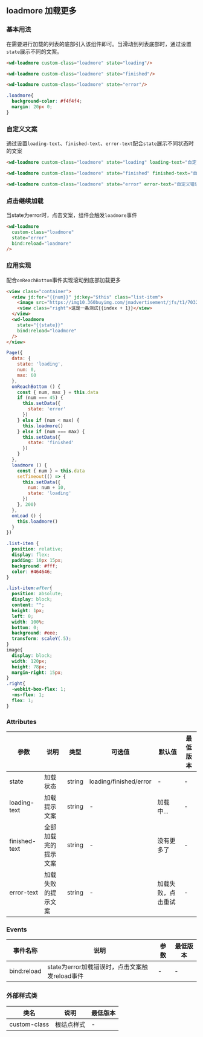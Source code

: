 ## loadmore 加载更多


### 基本用法

在需要进行加载的列表的底部引入该组件即可。当滑动到列表底部时，通过设置`state`展示不同的文案。


```html
<wd-loadmore custom-class="loadmore" state="loading"/>

<wd-loadmore custom-class="loadmore" state="finished"/>

<wd-loadmore custom-class="loadmore" state="error"/>
```

```css
.loadmore{
  background-color: #f4f4f4;
  margin: 20px 0;
}
```

### 自定义文案

通过设置`loading-text`、`finished-text`、`error-text`配合`state`展示不同状态时的文案

```html
<wd-loadmore custom-class="loadmore" state="loading" loading-text="自定义加载文案" />

<wd-loadmore custom-class="loadmore" state="finished" finished-text="自定义完成文案"/>

<wd-loadmore custom-class="loadmore" state="error" error-text="自定义错误文案"/>
```

### 点击继续加载

当state为error时，点击文案，组件会触发`loadmore`事件

```html
<wd-loadmore
  custom-class="loadmore"
  state="error"
  bind:reload="loadmore"
/>
```

### 应用实现

配合`onReachBottom`事件实现滚动到底部加载更多

```html
<view class="container">
  <view jd:for="{{num}}" jd:key="$this" class="list-item">
    <image src="https://img10.360buyimg.com/jmadvertisement/jfs/t1/70325/36/14954/36690/5dcd3e3bEee5006e0/aed1ccf6d5ffc764.png" />
    <view class="right">这是一条测试{{index + 1}}</view>
  </view>
  <wd-loadmore
    state="{{state}}"
    bind:reload="loadmore"
  />
</view>
```

```javascript
Page({
  data: {
    state: 'loading',
    num: 0,
    max: 60
  },
  onReachBottom () {
    const { num, max } = this.data
    if (num === 45) {
      this.setData({
        state: 'error'
      })
    } else if (num < max) {
      this.loadmore()
    } else if (num === max) {
      this.setData({
        state: 'finished'
      })
    }
  },
  loadmore () {
    const { num } = this.data
    setTimeout(() => {
      this.setData({
        num: num + 10,
        state: 'loading'
      })
    }, 200)
  },
  onLoad () {
    this.loadmore()
  }
})
```

```css
.list-item {
  position: relative;
  display: flex;
  padding: 10px 15px;
  background: #fff;
  color: #464646;
}

.list-item:after{
  position: absolute;
  display: block;
  content: "";
  height: 1px;
  left: 0;
  width: 100%;
  bottom: 0;
  background: #eee;
  transform: scaleY(.5);
}
image{
  display: block;
  width: 120px;
  height: 78px;
  margin-right: 15px;
}
.right{
  -webkit-box-flex: 1;
  -ms-flex: 1;
  flex: 1;
}
```
### Attributes
| 参数 | 说明 | 类型 | 可选值 | 默认值 | 最低版本 |
|-----|------|-----|-------|-------|--------|
| state |	加载状态 | string |	loading/finished/error | - | - |
| loading-text | 加载提示文案 |	string | - | 加载中... | - |
| finished-text | 全部加载完的提示文案 | string | - | 没有更多了 | - |
| error-text | 加载失败的提示文案 | string | - | 加载失败，点击重试 | - |

### Events

| 事件名称 | 说明 | 参数 | 最低版本 |
|--------|------|-----|---------|
| bind:reload | state为error加载错误时，点击文案触发reload事件 | - | - |

### 外部样式类

| 类名 | 说明 | 最低版本 |
|-----|------|--------|
| custom-class | 根结点样式 | - |

